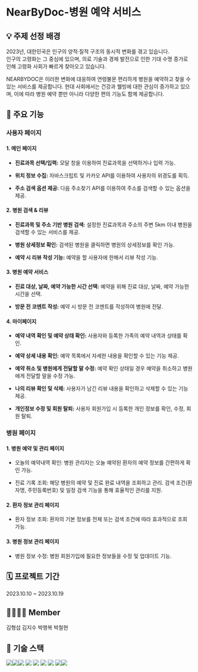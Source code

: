 # NearByDoc-병원 예약 서비스

## 💡 주제 선정 배경
2023년, 대한민국은 인구의 양적·질적 구조의 동시적 변화를 겪고 있습니다.  
인구의 고령화는 그 중심에 있으며, 의료 기술과 경제 발전으로 인한 기대 수명 증가로 인해 고령화 사회가 빠르게 찾아오고 있습니다.


NEARBYDOC은 이러한 변화에 대응하여 연령불문 편리하게 병원을 예약하고 찾을 수 있는 서비스를 제공합니다. 현대 사회에서는 건강과 웰빙에 대한 관심이 증가하고 있으며, 이에 따라 병원 예약 뿐만 아니라 다양한 편의 기능도 함께 제공합니다.

## 🏥 주요 기능
### 사용자 페이지

#### 1. 메인 페이지

- **진료과목 선택/입력:** 모달 창을 이용하여 진료과목을 선택하거나 입력 가능.
  
- **위치 정보 수집:** 자바스크립트 및 카카오 API를 이용하여 사용자의 위경도를 획득.

- **주소 검색 옵션 제공:** 다음 주소찾기 API를 이용하여 주소를 검색할 수 있는 옵션을 제공.

#### 2. 병원 검색 & 리뷰

- **진료과목 및 주소 기반 병원 검색:** 설정한 진료과목과 주소의 주변 5km 이내 병원을 검색할 수 있는 서비스를 제공.
  
- **병원 상세정보 확인:** 검색된 병원을 클릭하면 병원의 상세정보를 확인 가능.

- **예약 시 리뷰 작성 기능:** 예약을 할 사용자에 한해서 리뷰 작성 기능.

#### 3. 병원 예약 서비스

- **진료 대상, 날짜, 예약 가능한 시간 선택:** 예약을 위해 진료 대상, 날짜, 예약 가능한 시간을 선택.

- **방문 전 코멘트 작성:** 예약 시 방문 전 코멘트를 작성하여 병원에 전달.

#### 4. 마이페이지

- **예약 내역 확인 및 예약 상태 확인:** 사용자와 등록한 가족의 예약 내역과 상태를 확인.

- **예약 상세 내용 확인:** 예약 목록에서 자세한 내용을 확인할 수 있는 기능 제공.

- **예약 취소 및 병원에게 전달할 말 수정:** 예약 확인 상태일 경우 예약을 취소하고 병원에게 전달할 말을 수정 가능.

- **나의 리뷰 확인 및 삭제:** 사용자가 남긴 리뷰 내용을 확인하고 삭제할 수 있는 기능 제공.

- **개인정보 수정 및 회원 탈퇴:** 사용자 회원가입 시 등록한 개인 정보를 확인, 수정, 회원 탈퇴.


### 병원 페이지
#### 1. 병원 예약 및 관리 페이지
- 오늘의 예약내역 확인: 병원 관리자는 오늘 예약된 환자의 예약 정보를 간편하게 확인 가능.

- 진료 기록 조회: 해당 병원의 예약 및 진료 완료 내역을 조회하고 관리. 검색 조건(환자명, 주민등록번호) 및 일정 검색 기능을 통해 효율적인 관리를 지원.

#### 2. 환자 정보 관리 페이지
- 환자 정보 조회: 환자의 기본 정보를 전체 또는 검색 조건에 따라 효과적으로 조회 가능.
#### 3. 병원 정보 관리 페이지
- 병원 정보 수정: 병원 회원가입에 필요한 정보들을 수정 및 업데이트 기능.



## 🗓️ 프로젝트 기간
2023.10.10 ~ 2023.10.19


## 👨‍👩‍👧‍👦 Member
김형섭	김지수	박행복	박철현
## 🔅 기술 스택
<img src="https://img.shields.io/badge/jsp-00599C?style=for-the-badge&logo=c%2B%2B&logoColor=white"><img src="https://img.shields.io/badge/servlet-4479A1?style=for-the-badge&logo=mysql&logoColor=white"><img src="https://img.shields.io/badge/java-007396?style=for-the-badge&logo=java&logoColor=white"> <img src="https://img.shields.io/badge/javascript-F7DF1E?style=for-the-badge&logo=javascript&logoColor=black">
<img src="https://img.shields.io/badge/jquery-0769AD?style=for-the-badge&logo=jquery&logoColor=white">
<img src="https://img.shields.io/badge/mariaDB-003545?style=for-the-badge&logo=mariaDB&logoColor=white">
<img src="https://img.shields.io/badge/apache tomcat-F8DC75?style=for-the-badge&logo=apachetomcat&logoColor=white">
<img src="https://img.shields.io/badge/github-181717?style=for-the-badge&logo=github&logoColor=white"><img src="https://img.shields.io/badge/kakaomapapi-FFCA28?style=for-the-badge&logo=firebase&logoColor=white">





